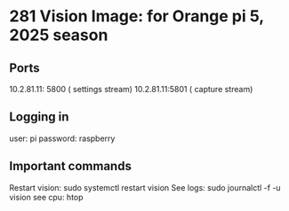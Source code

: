 # 281 Vision Image: for Orange pi 5, 2025 season
## Ports
10.2.81.11: 5800 ( settings stream)
10.2.81.11:5801 ( capture stream)

## Logging in
user: pi
password: raspberry

## Important commands
Restart vision: sudo systemctl restart vision
See logs: sudo journalctl -f -u vision
see cpu: htop
